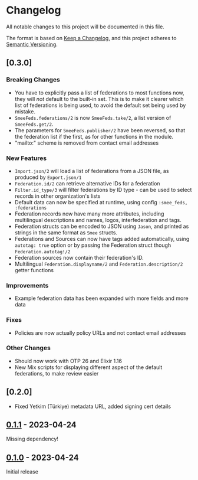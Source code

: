 # Changelog
All notable changes to this project will be documented in this file.

The format is based on [Keep a Changelog](https://keepachangelog.com/en/1.0.0/),
and this project adheres to [Semantic Versioning](https://semver.org/spec/v2.0.0.html).

## [0.3.0] 

### Breaking Changes
- You have to explicitly pass a list of federations to most functions now, they will *not* default to the built-in set.
  This is to make it clearer which list of federations is being used, to avoid the default set being used by mistake.
- `SmeeFeds.federations/2` is now `SmeeFeds.take/2`, a list version of `SmeeFeds.get/2`.
- The parameters for `SmeeFeds.publisher/2` have been reversed, so that the federation list if the first, as for other
  functions in the module.
- "mailto:" scheme is removed from contact email addresses

### New Features
- `Import.json/2` will load a list of federations from a JSON file, as produced by `Export.json/1`
- `Federation.id/2` can retrieve alternative IDs for a federation
- `Filter.id_type/3` will filter federations by ID type - can be used to select records in other organization's lists
- Default data can now be specified at runtime, using config `:smee_feds, :federations`
- Federation records now have many more attributes, including multilingual descriptions and names, logos, interfederation
  and tags.
- Federation structs can be encoded to JSON using `Jason`, and printed as strings in the same format as `Smee`
  structs.
- Federations and Sources can now have tags added automatically, using `autotag: true` option or by passing the 
  Federation struct though `Federation.autotag!/2`
- Federation sources now contain their federation's ID.
- Multilingual `Federation.displayname/2` and `Federation.description/2` getter functions

### Improvements
- Example federation data has been expanded with more fields and more data

### Fixes
- Policies are now actually policy URLs and not contact email addresses

### Other Changes
- Should now work with OTP 26 and Elixir 1.16
- New Mix scripts for displaying different aspect of the default federations, to make review easier 

## [0.2.0]

- Fixed Yetkim (Türkiye) metadata URL, added signing cert details

## [0.1.1] - 2023-04-24
Missing dependency!

## [0.1.0] - 2023-04-24
Initial release

[0.1.1]: https://github.com/Digital-Identity-Labs/smee/compare/0.1.0...0.1.1
[0.1.0]: https://github.com/Digital-Identity-Labs/smee_feds/compare/releases/tag/0.1.0
